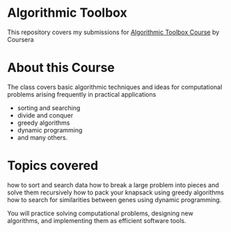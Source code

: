 # Algorithmic Toolbox
This repository covers my submissions for [Algorithmic Toolbox Course](https://www.coursera.org/learn/algorithmic-toolbox/) by Coursera 

# About this Course
The class covers basic algorithmic techniques and ideas for computational problems arising frequently in practical applications

* sorting and searching
* divide and conquer
* greedy algorithms
* dynamic programming
* and many others.

# Topics covered
 
how to sort and search data
how to break a large problem into pieces and solve them recursively
how to pack your knapsack using greedy algorithms
how to search for similarities between genes using dynamic programming. 

You will practice solving computational problems, designing new algorithms, and implementing them as efficient software tools.

